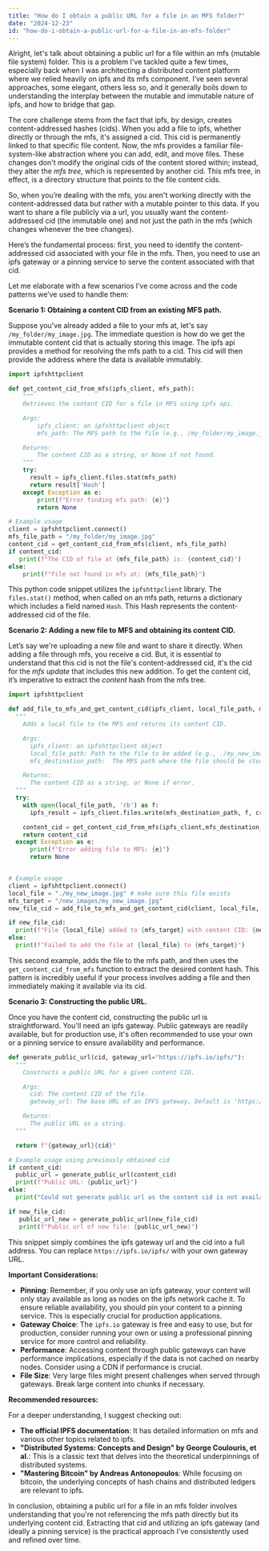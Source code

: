 ```yaml
---
title: "How do I obtain a public URL for a file in an MFS folder?"
date: "2024-12-23"
id: "how-do-i-obtain-a-public-url-for-a-file-in-an-mfs-folder"
---
```


Alright, let's talk about obtaining a public url for a file within an mfs (mutable file system) folder. This is a problem I've tackled quite a few times, especially back when I was architecting a distributed content platform where we relied heavily on ipfs and its mfs component. I’ve seen several approaches, some elegant, others less so, and it generally boils down to understanding the interplay between the mutable and immutable nature of ipfs, and how to bridge that gap.

The core challenge stems from the fact that ipfs, by design, creates content-addressed hashes (cids). When you add a file to ipfs, whether directly or through the mfs, it's assigned a cid. This cid is permanently linked to that specific file content. Now, the mfs provides a familiar file-system-like abstraction where you can add, edit, and move files. These changes don't modify the original cids of the content stored within; instead, they alter the *mfs tree*, which is represented by another cid. This mfs tree, in effect, is a directory structure that points to the file content cids.

So, when you’re dealing with the mfs, you aren't working directly with the content-addressed data but rather with a mutable pointer to this data. If you want to share a file publicly via a url, you usually want the content-addressed cid (the immutable one) and not just the path in the mfs (which changes whenever the tree changes).

Here’s the fundamental process: first, you need to identify the content-addressed cid associated with your file in the mfs. Then, you need to use an ipfs gateway or a pinning service to serve the content associated with that cid.

Let me elaborate with a few scenarios I’ve come across and the code patterns we’ve used to handle them:

**Scenario 1: Obtaining a content CID from an existing MFS path.**

Suppose you've already added a file to your mfs at, let's say `/my_folder/my_image.jpg`. The immediate question is how do we get the immutable content cid that is actually storing this image. The ipfs api provides a method for resolving the mfs path to a cid. This cid will then provide the address where the data is available immutably.

```python
import ipfshttpclient

def get_content_cid_from_mfs(ipfs_client, mfs_path):
    """
    Retrieves the content CID for a file in MFS using ipfs api.

    Args:
        ipfs_client: an ipfshttpclient object
        mfs_path: The MFS path to the file (e.g., /my_folder/my_image.jpg)

    Returns:
        The content CID as a string, or None if not found.
    """
    try:
      result = ipfs_client.files.stat(mfs_path)
      return result['Hash']
    except Exception as e:
        print(f"Error finding mfs path: {e}")
        return None

# Example usage
client = ipfshttpclient.connect()
mfs_file_path = "/my_folder/my_image.jpg"
content_cid = get_content_cid_from_mfs(client, mfs_file_path)
if content_cid:
   print(f"The CID of file at {mfs_file_path} is: {content_cid}")
else:
    print(f"File not found in mfs at: {mfs_file_path}")
```

This python code snippet utilizes the `ipfshttpclient` library. The `files.stat()` method, when called on an mfs path, returns a dictionary which includes a field named `Hash`. This Hash represents the content-addressed cid of the file.

**Scenario 2: Adding a new file to MFS and obtaining its content CID.**

Let’s say we're uploading a new file and want to share it directly. When adding a file through mfs, you receive a cid. But, it is essential to understand that this cid is not the file's content-addressed cid, it's the cid for the *mfs update* that includes this new addition. To get the content cid, it’s imperative to extract the *content* hash from the mfs tree.

```python
import ipfshttpclient

def add_file_to_mfs_and_get_content_cid(ipfs_client, local_file_path, mfs_destination_path):
  """
    Adds a local file to the MFS and returns its content CID.

    Args:
      ipfs_client: an ipfshttpclient object
      local_file_path: Path to the file to be added (e.g., ./my_new_image.jpg)
      mfs_destination_path:  The MFS path where the file should be stored (e.g., /new_images/my_new_image.jpg)

    Returns:
      The content CID as a string, or None if error.
  """
  try:
    with open(local_file_path, 'rb') as f:
      ipfs_result = ipfs_client.files.write(mfs_destination_path, f, create=True)

    content_cid = get_content_cid_from_mfs(ipfs_client,mfs_destination_path)
    return content_cid
  except Exception as e:
      print(f"Error adding file to MFS: {e}")
      return None


# Example usage
client = ipfshttpclient.connect()
local_file = "./my_new_image.jpg" # make sure this file exists
mfs_target = "/new_images/my_new_image.jpg"
new_file_cid = add_file_to_mfs_and_get_content_cid(client, local_file, mfs_target)

if new_file_cid:
  print(f"File {local_file} added to {mfs_target} with content CID: {new_file_cid}")
else:
  print(f"Failed to add the file at {local_file} to {mfs_target}")
```

This second example, adds the file to the mfs path, and then uses the `get_content_cid_from_mfs` function to extract the desired content hash. This pattern is incredibly useful if your process involves adding a file and then immediately making it available via its cid.

**Scenario 3: Constructing the public URL.**

Once you have the content cid, constructing the public url is straightforward. You'll need an ipfs gateway. Public gateways are readily available, but for production use, it's often recommended to use your own or a pinning service to ensure availability and performance.

```python
def generate_public_url(cid, gateway_url="https://ipfs.io/ipfs/"):
  """
    Constructs a public URL for a given content CID.

    Args:
      cid: The content CID of the file.
      gateway_url: The base URL of an IPFS gateway. Default is 'https://ipfs.io/ipfs/'.

    Returns:
      The public URL as a string.
  """

  return f"{gateway_url}{cid}"

# Example usage using previously obtained cid
if content_cid:
  public_url = generate_public_url(content_cid)
  print(f"Public URL: {public_url}")
else:
  print("Could not generate public url as the content cid is not available.")

if new_file_cid:
   public_url_new = generate_public_url(new_file_cid)
   print(f"Public url of new file: {public_url_new}")
```
This snippet simply combines the ipfs gateway url and the cid into a full address. You can replace `https://ipfs.io/ipfs/` with your own gateway URL.

**Important Considerations:**

*   **Pinning**:  Remember, if you only use an ipfs gateway, your content will only stay available as long as nodes on the ipfs network cache it.  To ensure reliable availability, you should pin your content to a pinning service. This is especially crucial for production applications.
*   **Gateway Choice**: The `ipfs.io` gateway is free and easy to use, but for production, consider running your own or using a professional pinning service for more control and reliability.
*   **Performance**: Accessing content through public gateways can have performance implications, especially if the data is not cached on nearby nodes.  Consider using a CDN if performance is crucial.
*   **File Size**: Very large files might present challenges when served through gateways. Break large content into chunks if necessary.

**Recommended resources:**

For a deeper understanding, I suggest checking out:

*   **The official IPFS documentation**: It has detailed information on mfs and various other topics related to ipfs.
*   **"Distributed Systems: Concepts and Design" by George Coulouris, et al.**: This is a classic text that delves into the theoretical underpinnings of distributed systems.
*   **"Mastering Bitcoin" by Andreas Antonopoulos**: While focusing on bitcoin, the underlying concepts of hash chains and distributed ledgers are relevant to ipfs.

In conclusion, obtaining a public url for a file in an mfs folder involves understanding that you're not referencing the mfs path directly but its underlying content cid. Extracting that cid and utilizing an ipfs gateway (and ideally a pinning service) is the practical approach I've consistently used and refined over time.
